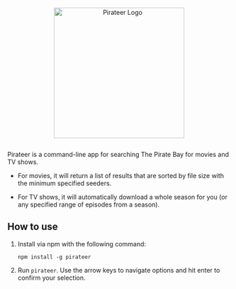 <div style='margin: 2em 0' align="center">
  <img alt="Pirateer Logo" width="294" src="https://user-images.githubusercontent.com/18738486/54318268-1cbfa280-45bc-11e9-9459-a1e14340e7c4.png">
</div>

<p></p>

Pirateer is a command-line app for searching The Pirate Bay for movies and TV shows.

- For movies, it will return a list of results that are sorted by file size with the minimum specified seeders.

- For TV shows, it will automatically download a whole season for you (or any specified range of episodes from a season).

## How to use

1. Install via npm with the following command:

    `npm install -g pirateer`

2. Run `pirateer`. Use the arrow keys to navigate options and hit enter to confirm your selection.
